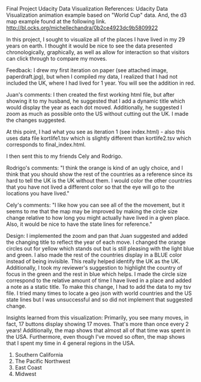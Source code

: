 Final Project Udacity Data Visualization
References:
Udacity Data Visualization animation example based on "World Cup" data.
And, the d3 map example found at the following link.
http://bl.ocks.org/michellechandra/0b2ce4923dc9b5809922

In this project, I sought to visualize all of the places I have lived in my
29 years on earth.  I thought it would be nice to see the data presented
chronologically, graphically, as well as allow for interaction so that
visitors can click through to compare my moves.

Feedback:
I drew my first iteration on paper (see attached image, paperdraft.jpg), but
when I compiled my data, I realized that I had not included the UK, where I had
lived for 1 year.  You will see the addition in red.

Juan's comments:
I then created the first working html file, but after showing it to my
husband, he suggested that I add a dynamic title which would display the year
as each dot moved. Additionally, he suggested I zoom as much as possible onto
the US without cutting out the UK.  I made the changes suggested.

At this point, I had what you see as iteration 1 (see index.html) - also this uses
data file kortlife1.tsv which is slightly different than kortlife2.tsv which
corresponds to final_index.html.

I then sent this to my friends Cely and Rodrigo.

Rodrigo's comments:
"I think the orange is kind of an ugly choice, and I think that you should
show the rest of the countries as a reference since its hard to tell the UK
is the UK without them. I would color the other countries that you have not lived
a different color so that the eye will go to the locations you have lived."

Cely's comments:
"I like how you can see all of the the movement, but it seems to me that the
map may be improved by making the circle size change relative to how long you
might actually have lived in a given place.  Also, it would be nice to have the
state lines for reference."

Design:
I implemented the zoom and pan that Juan suggested and added the changing
title to reflect the year of each move. I changed the orange circles out for
yellow which stands out but is still pleasing with the light blue and green.
I also made the rest of the countries display in a BLUE color instead of being
invisible. This really helped identify the UK as the UK. Additionally,
I took my reviewer's suggestion to highlight the country of focus in the green
and the rest in blue which helps.  I made the circle size correspond to the relative
amount of time I have lived in a place and added a note as a static title.
To make this change, I had to add the data to my
tsv file. I tried many times to locate a geo json with world
countries and the US state lines but I was unsuccessful and so did not implement that suggested change.    

Insights learned from this visualization:
Primarily, you see many moves, in fact, 17 buttons display showing 17 moves.
That's more than once every 2 years! Additionally, the map shows that almost
all of that time was spent in the USA.  Furthermore, even though I've moved
so often, the map shows that I spent my time in 4 general regions in the USA.
1. Southern California
2. The Pacific Northwest
3. East Coast
4. Midwest
